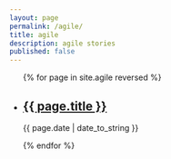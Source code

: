 ```yaml
---
layout: page
permalink: /agile/
title: agile
description: agile stories
published: false
---
```

<ul class="post-list">
{% for page in site.agile reversed %}
    <li>
        <h2><a class="agile-title" href="{{ page.url | prepend: site.baseurl }}">{{ page.title }}</a></h2>
        <p class="post-meta">{{ page.date | date_to_string }}</p>
    </li>
{% endfor %}
</ul>